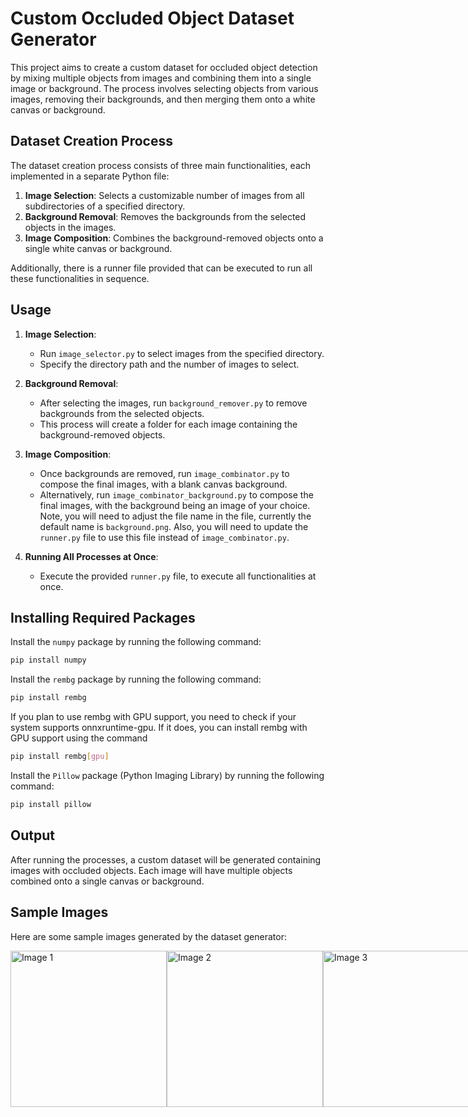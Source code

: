 # Custom Occluded Object Dataset Generator

This project aims to create a custom dataset for occluded object detection by mixing multiple objects from images and combining them into a single image or background. The process involves selecting objects from various images, removing their backgrounds, and then merging them onto a white canvas or background.

## Dataset Creation Process

The dataset creation process consists of three main functionalities, each implemented in a separate Python file:

1. **Image Selection**: Selects a customizable number of images from all subdirectories of a specified directory.
2. **Background Removal**: Removes the backgrounds from the selected objects in the images.
3. **Image Composition**: Combines the background-removed objects onto a single white canvas or background.

Additionally, there is a runner file provided that can be executed to run all these functionalities in sequence.

## Usage

1. **Image Selection**:
   - Run `image_selector.py` to select images from the specified directory.
   - Specify the directory path and the number of images to select.

2. **Background Removal**:
   - After selecting the images, run `background_remover.py` to remove backgrounds from the selected objects.
   - This process will create a folder for each image containing the background-removed objects.

3. **Image Composition**:
   - Once backgrounds are removed, run `image_combinator.py` to compose the final images, with a blank canvas background.
   - Alternatively, run `image_combinator_background.py` to compose the final images, with the background being an image of your choice. Note, you will need to adjust the file name in the file, currently the default name is `background.png`. Also, you will need to update the `runner.py` file to use this file instead of `image_combinator.py`.

4. **Running All Processes at Once**:
   - Execute the provided `runner.py` file, to execute all functionalities at once.

## Installing Required Packages

Install the `numpy` package by running the following command:
```bash
pip install numpy
```

Install the `rembg` package by running the following command:
```bash
pip install rembg
```
If you plan to use rembg with GPU support, you need to check if your system supports onnxruntime-gpu. If it does, you can install rembg with GPU support using the command 
```bash
pip install rembg[gpu]
```

Install the `Pillow` package (Python Imaging Library) by running the following command:
```bash
pip install pillow
```

## Output

After running the processes, a custom dataset will be generated containing images with occluded objects. Each image will have multiple objects combined onto a single canvas or background.

## Sample Images
Here are some sample images generated by the dataset generator:

<div style="display: flex; justify-content: space-around;">
    <img width="250" alt="Image 1" src="https://github.com/shialis/OccludedDatabase/assets/126681215/b8d64e60-ed40-475b-839b-ef619d4b3618">
    <img width="250" alt="Image 2" src="https://github.com/shialis/OccludedDatabase/assets/126681215/ae5a28b8-8df9-4f30-aa9d-a7ae82fbace3">
    <img width="250" alt="Image 3" src="https://github.com/shialis/OccludedDatabase/assets/126681215/c32f4c5f-ab0e-4052-b4b5-7c8e899c00f5">
</div>
